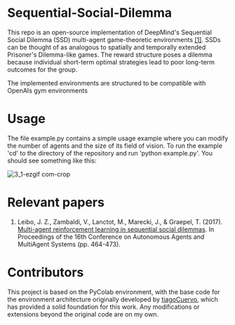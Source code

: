 # Sequential-Social-Dilemma

This repo is an open-source implementation of DeepMind's Sequential Social Dilemma (SSD) multi-agent game-theoretic environments [[1]](https://arxiv.org/abs/1702.03037). SSDs can be thought of as analogous to spatially and temporally extended Prisoner's Dilemma-like games. The reward structure poses a dilemma because individual short-term optimal strategies lead to poor long-term outcomes for the group.

The implemented environments are structured to be compatible with OpenAIs gym environments

# Usage 

The file example.py contains a simple usage example where you can modify the number of agents and the size of its field of vision. To run the example 'cd' to the directory of the repository and run 'python example.py'. You should see something like this:

![3_1-ezgif com-crop](https://github.com/user-attachments/assets/7fc1341c-b7d0-498c-b1c1-a0c393f794c3)

# Relevant papers 

1. Leibo, J. Z., Zambaldi, V., Lanctot, M., Marecki, J., & Graepel, T. (2017). [Multi-agent reinforcement learning in sequential social dilemmas](https://arxiv.org/abs/1702.03037). In Proceedings of the 16th Conference on Autonomous Agents and MultiAgent Systems (pp. 464-473).


# Contributors

This project is based on the PyColab environment, with the base code for the environment architecture originally developed by [tiagoCuervo](https://github.com/tiagoCuervo/CommonsGame), which has provided a solid foundation for this work. Any modifications or extensions beyond the original code are on my own.
